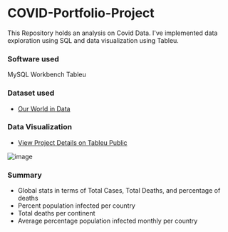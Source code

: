 # COVID-Portfolio-Project

This Repository holds an analysis on Covid Data. 
I've implemented data exploration using SQL and data visualization using Tableu.

### Software used
MySQL Workbench
Tableu

### Dataset used
* [Our World in Data](https://ourworldindata.org/covid-deaths)

### Data Visualization

* [View Project Details on Tableu Public](https://public.tableau.com/app/profile/david.remo/viz/CovidDashboard_17029809338650/Dashboard1?publish=yes)

![image](https://github.com/DavidRemo/COVID-Portfolio-Project/assets/68180517/2bb158f0-58e5-4c31-99f3-39f11986c00d)

### Summary
* Global stats in terms of Total Cases, Total Deaths, and percentage of deaths
* Percent population infected per country
* Total deaths per continent
* Average percentage population infected monthly per country
